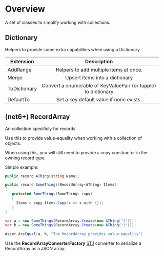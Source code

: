 ﻿# Overview
A set of classes to simplify working with collections.


## Dictionary
Helpers to provide some extra capabilities when using 
a Dictionary

|Extension|Description|
|    ---  |   :---:   |
|AddRange| Helpers to add multiple items at once.|
|Merge | Upsert items into a dictionary |
|ToDictionary| Convert a enumerable of KeyValuePair (or tupple) to dictionary |
|DefaultTo| Set a key default value if none exists.|

## (net6+) RecordArray
An collection specificly for records.

Use this to provide value-equality when working with a 
collection of objects.

When using this, you will still need to provide a 
copy constructor in the owning record type.

Simple example:
``` cs
public record AThing(string Name);

public record SomeThings(RecordArray<AThing> Items)
{
   protected SomeThings(SomeThings copy)
   {
     Items = copy.Items.Copy(x => x with {});
   }
}

var a = new SomeThings(RecordArray.Create(new AThing("1")));
var b = new SomeThings(RecordArray.Create(new AThing("1")));

Asser.AreEqual(a, b, "The RecordArray provides value-equality")
```

Use the __RecordArrayConverterFactory__
 [STJ](https://learn.microsoft.com/en-us/dotnet/standard/serialization/system-text-json/overview)
converter to serialize a RecordArray as a JSON array.


